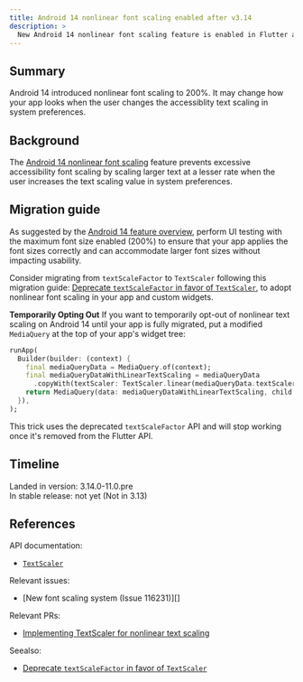 ```yaml
---
title: Android 14 nonlinear font scaling enabled after v3.14
description: >
  New Android 14 nonlinear font scaling feature is enabled in Flutter after v3.14.
---
```


## Summary

Android 14 introduced nonlinear font scaling to 200%. It may change how your app 
looks when the user changes the accessiblity text scaling in system preferences.

## Background

The [Android 14 nonlinear font scaling][] feature prevents excessive accessibility 
font scaling by scaling larger text at a lesser rate when the user increases the 
text scaling value in system preferences.

## Migration guide

As suggested by the 
[Android 14 feature overview][Android 14 nonlinear font scaling], perform UI 
testing with the maximum font size enabled (200%) to ensure that your app 
applies the font sizes correctly and can accommodate larger font sizes without
impacting usability.

Consider migrating from `textScaleFactor` to `TextScaler` following this 
migration guide: [Deprecate `textScaleFactor` in favor of `TextScaler`][], to
adopt nonlinear font scaling in your app and custom widgets.

**Temporarily Opting Out**
If you want to temporarily opt-out of nonlinear text scaling on Android 14 until 
your app is fully migrated, put a modified `MediaQuery` at the top of your app's 
widget tree:

```dart 
runApp(
  Builder(builder: (context) {
    final mediaQueryData = MediaQuery.of(context);
    final mediaQueryDataWithLinearTextScaling = mediaQueryData
      .copyWith(textScaler: TextScaler.linear(mediaQueryData.textScaler.textScaleFactor));
    return MediaQuery(data: mediaQueryDataWithLinearTextScaling, child: realWidgetTree);
  }),
);
```
This trick uses the deprecated `textScaleFactor` API and will stop working once
it's removed from the Flutter API.

## Timeline

Landed in version: 3.14.0-11.0.pre<br>
In stable release: not yet (Not in 3.13)

## References

API documentation:

* [`TextScaler`][]

Relevant issues:

* [New font scaling system (Issue 116231)][]

Relevant PRs:

* [Implementing TextScaler for nonlinear text scaling][]

Seealso: 

* [Deprecate `textScaleFactor` in favor of `TextScaler`][]

[Android 14 nonlinear font scaling]: https://developer.android.com/about/versions/14/features#non-linear-font-scaling
[Deprecate `textScaleFactor` in favor of `TextScaler`]: {{site.url}}/release/breaking-changes/deprecate-textscalefactor
[`TextScaler`]: {{site.master-api}}/flutter/painting/TextScaler-class.html
[`New font scaling system`]: {{site.repo.flutter}}/issues/116231
[Implementing TextScaler for nonlinear text scaling]: {{site.repo.engine}}/pull/44907
